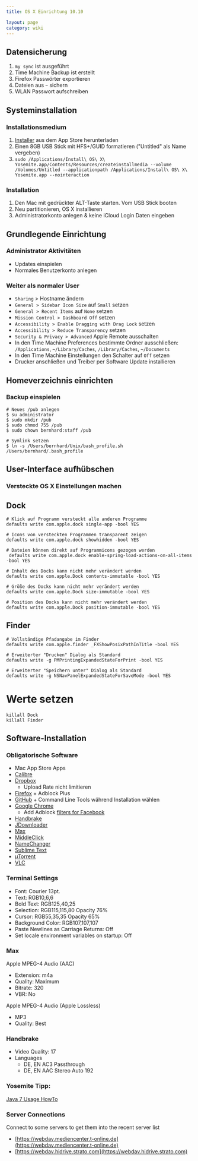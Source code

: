 ```yaml
---
title: OS X Einrichtung 10.10

layout: page
category: wiki
---
```


## Datensicherung

1. `my sync` ist ausgeführt
2. Time Machine Backup ist erstellt
3. Firefox Passwörter exportieren
4. Dateien aus `~` sichern
5. WLAN Passwort aufschreiben

## Systeminstallation

### Installationsmedium

1. [Installer](https://itunes.apple.com/WebObjects/MZStore.woa/wa/viewSoftware?id=915041082&mt=12) aus dem App Store herunterladen
2. Einen 8GB USB Stick mit HFS+/GUID formatieren ("Untitled" als Name vergeben)
3. `sudo /Applications/Install\ OS\ X\ Yosemite.app/Contents/Resources/createinstallmedia --volume /Volumes/Untitled --applicationpath /Applications/Install\ OS\ X\ Yosemite.app --nointeraction`

### Installation

1. Den Mac mit gedrückter ALT-Taste starten. Vom USB Stick booten
2. Neu partitionieren, OS X installieren
3. Administratorkonto anlegen & keine iCloud Login Daten eingeben
 
## Grundlegende Einrichtung

### Administrator Aktivitäten
 
- Updates einspielen
- Normales Benutzerkonto anlegen
 
### Weiter als normaler User
 
- `Sharing` > Hostname ändern
- `General > Sidebar Icon Size` auf `Small` setzen
- `General > Recent Items` auf `None` setzen
- `Mission Control > Dashboard Off` setzen
- `Accessibility > Enable Dragging with Drag Lock` setzen
- `Accessibility > Reduce Transparency` setzen
- `Security & Privacy > Advanced` Apple Remote ausschalten
- In den Time Machine Preferences bestimmte Ordner ausschließen: `/Applications`, `~/Library/Caches`, `/Library/Caches`, `~/Documents`
- In den Time Machine Einstellungen den Schalter auf `Off` setzen
- Drucker anschließen und Treiber per Software Update installieren
 
## Homeverzeichnis einrichten

### Backup einspielen

    # Neues /pub anlegen
    $ su administrator
    $ sudo mkdir /pub
    $ sudo chmod 755 /pub
    $ sudo chown bernhard:staff /pub

    # Symlink setzen
    $ ln -s /Users/bernhard/Unix/bash_profile.sh /Users/bernhard/.bash_profile

## User-Interface aufhübschen
 
### Versteckte OS X Einstellungen machen

## Dock 

    # Klick auf Programm versteckt alle anderen Programme
    defaults write com.apple.dock single-app -bool YES

    # Icons von versteckten Programmen transparent zeigen
    defaults write com.apple.dock showhidden -bool YES
 
    # Dateien können direkt auf Programmicons gezogen werden
     defaults write com.apple.dock enable-spring-load-actions-on-all-items -bool YES
 
    # Inhalt des Docks kann nicht mehr verändert werden
    defaults write com.apple.Dock contents-immutable -bool YES

    # Größe des Docks kann nicht mehr verändert werden
    defaults write com.apple.Dock size-immutable -bool YES

    # Position des Docks kann nicht mehr verändert werden
    defaults write com.apple.Dock position-immutable -bool YES

## Finder 

    # Vollständige Pfadangabe im Finder
    defaults write com.apple.finder _FXShowPosixPathInTitle -bool YES
 
    # Erweiterter "Drucken" Dialog als Standard
    defaults write -g PMPrintingExpandedStateForPrint -bool YES
 
    # Erweiterter "Speichern unter" Dialog als Standard
    defaults write -g NSNavPanelExpandedStateForSaveMode -bool YES

# Werte setzen

    killall Dock
    killall Finder

## Software-Installation

### Obligatorische Software

- Mac App Store Apps
- [Calibre](http://calibre-ebook.com/download)
- [Dropbox](http://www.getdropbox.com)
  - Upload Rate nicht limitieren
- [Firefox](http://www.mozilla.com/en-US/firefox/personal.html) + Adblock Plus
- [GitHub](http://mac.github.com/) + Command Line Tools während Installation wählen
- [Google Chrome](https://www.google.com/landing/chrome/beta/)
  - Add Adblock [filters for Facebook](http://facebook.adblockplus.me/en/)
- [Handbrake](http://handbrake.fr/downloads.php)
- [JDownloader](http://jdownloader.org/download/index)
- [Max](http://sbooth.org/Max)
- [MiddleClick](http://clement.beffa.org/labs/projects/middleclick/)
- [NameChanger](http://www.mrrsoftware.com/MRRSoftware/NameChanger.html)
- [Sublime Text](http://www.sublimetext.com/)
- [µTorrent](http://www.utorrent.com)
- [VLC](http://www.videolan.org/vlc)

### Terminal Settings

- Font: Courier 13pt.
- Text: RGB10,6,6
- Bold Text: RGB125,40,25
- Selection: RGB115,115,80 Opacity 76%
- Cursor: RGB55,35,35 Opacity 65%
- Background Color: RGB107,107,107
- Paste Newlines as Carriage Returns: Off
- Set locale environment variables on startup: Off

### Max

Apple MPEG-4 Audio (AAC)

- Extension: m4a
- Quality: Maximum
- Bitrate: 320
- VBR: No

Apple MPEG-4 Audio (Apple Lossless)

- MP3
- Quality: Best

### Handbrake

- Video Quality: 17
- Languages
  - DE, EN AC3 Passthrough
  - DE, EN AAC Stereo Auto 192

### Yosemite Tipp:

[Java 7 Usage HowTo](http://mosx.tumblr.com/post/64402950499/os-x-tip-execute-java-apps-like-minecraft-or)

### Server Connections
Connect to some servers to get them into the recent server list

- [https://webdav.mediencenter.t-online.de](https://webdav.mediencenter.t-online.de)
- [https://webdav.hidrive.strato.com](https://webdav.hidrive.strato.com)
